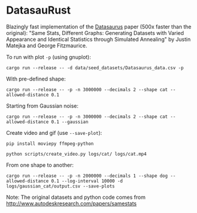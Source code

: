 # DatasauRust

Blazingly fast implementation of the [Datasaurus](https://www.autodesk.com/research/publications/same-stats-different-graphs) paper (500x faster than the original): "Same Stats, Different Graphs: Generating Datasets with Varied Appearance and Identical Statistics through Simulated Annealing" by Justin Matejka and George Fitzmaurice.

To run with plot `-p` (using gnuplot):
```
cargo run --release -- -d data/seed_datasets/Datasaurus_data.csv -p
```

With pre-defined shape:
```
cargo run --release -- -p -n 3000000 --decimals 2 --shape cat --allowed-distance 0.1
```

Starting from Gaussian noise:
```
cargo run --release -- -p -n 3000000 --decimals 2 --shape cat --allowed-distance 0.1 --gaussian
```

Create video and gif (use `--save-plot`):
```
pip install moviepy ffmpeg-python

python scripts/create_video.py logs/cat/ logs/cat.mp4
```

From one shape to another:
```
cargo run --release -- -p -n 2000000 --decimals 1 --shape dog --allowed-distance 0.1 --log-interval 10000 -d logs/gaussian_cat/output.csv --save-plots
```


Note: The original datasets and python code comes from http://www.autodeskresearch.com/papers/samestats
